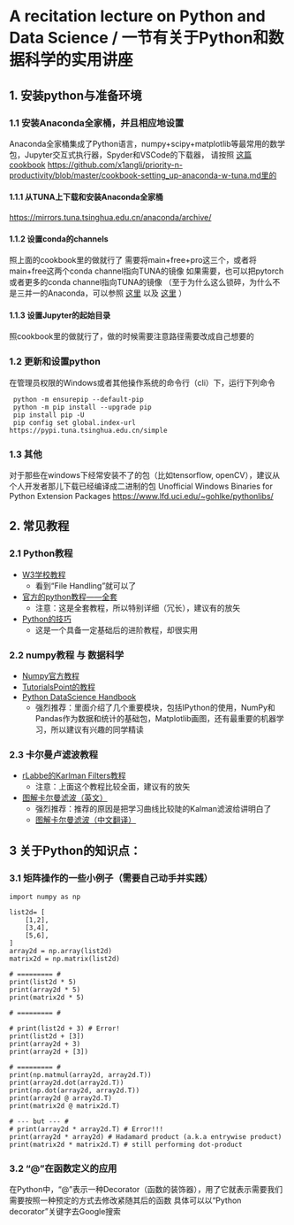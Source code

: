 # A recitation lecture on Python and Data Science / 一节有关于Python和数据科学的实用讲座

## 1. 安装python与准备环境

### 1.1 安装Anaconda全家桶，并且相应地设置
Anaconda全家桶集成了Python语言，numpy+scipy+matplotlib等最常用的数学包，Jupyter交互式执行器，Spyder和VSCode的下载器，
请按照 [这篇cookbook](cookbook-setting_up-anaconda-w-tuna.md) https://github.com/x1angli/priority-n-productivity/blob/master/cookbook-setting_up-anaconda-w-tuna.md里的

#### 1.1.1 从TUNA上下载和安装Anaconda全家桶
https://mirrors.tuna.tsinghua.edu.cn/anaconda/archive/

#### 1.1.2 设置conda的channels
照上面的cookbook里的做就行了
需要将main+free+pro这三个，或者将main+free这两个conda channel指向TUNA的镜像
如果需要，也可以把pytorch或者更多的conda channel指向TUNA的镜像
（至于为什么这么锁碎，为什么不是三并一的Anaconda，可以参照 [这里](https://github.com/tuna/issues/issues/307#issuecomment-374014053) 以及 [这里](https://github.com/tuna/issues/issues/417#issuecomment-434544876) ） 

#### 1.1.3 设置Jupyter的起始目录
照cookbook里的做就行了，做的时候需要注意路径需要改成自己想要的

### 1.2 更新和设置python
在管理员权限的Windows或者其他操作系统的命令行（cli）下，运行下列命令

     python -m ensurepip --default-pip
     python -m pip install --upgrade pip
     pip install pip -U
     pip config set global.index-url https://pypi.tuna.tsinghua.edu.cn/simple

### 1.3 其他
对于那些在windows下经常安装不了的包（比如tensorflow, openCV），建议从个人开发者那儿下载已经编译成二进制的包
Unofficial Windows Binaries for Python Extension Packages
https://www.lfd.uci.edu/~gohlke/pythonlibs/


## 2. 常见教程

### 2.1 Python教程
* [W3学校教程](https://www.w3schools.com/python/)
    * 看到“File Handling”就可以了
* [官方的python教程——全套](https://docs.python.org/3/tutorial/)
    * 注意：这是全套教程，所以特别详细（冗长），建议有的放矢
* [Python的技巧](http://book.pythontips.com)
    * 这是一个具备一定基础后的进阶教程，却很实用

### 2.2 numpy教程 与 数据科学
* [Numpy官方教程](https://docs.scipy.org/doc/numpy-1.15.0/user/quickstart.html)
* [TutorialsPoint的教程](https://www.tutorialspoint.com/numpy/numpy_arithmetic_operations.htm)
* [Python DataScience Handbook](https://jakevdp.github.io/PythonDataScienceHandbook/index.html)
    * 强烈推荐：里面介绍了几个重要模块，包括IPython的使用，NumPy和Pandas作为数据和统计的基础包，Matplotlib画图，还有最重要的机器学习，所以建议有兴趣的同学精读

### 2.3 卡尔曼卢滤波教程
* [rLabbe的Karlman Filters教程](https://github.com/rlabbe/Kalman-and-Bayesian-Filters-in-Python)
    * 注意：上面这个教程比较全面，建议有的放矢
* [图解卡尔曼滤波（英文）](http://www.bzarg.com/p/how-a-kalman-filter-works-in-pictures)
    * 强烈推荐：推荐的原因是把学习曲线比较陡的Kalman滤波给讲明白了
    * [图解卡尔曼滤波（中文翻译）](https://blog.csdn.net/u010720661/article/details/63253509)


## 3 关于Python的知识点：

### 3.1 矩阵操作的一些小例子（需要自己动手并实践）
```
import numpy as np 

list2d= [
    [1,2],
    [3,4],
    [5,6],    
]
array2d = np.array(list2d)
matrix2d = np.matrix(list2d)

# ========= #
print(list2d * 5)
print(array2d * 5)
print(matrix2d * 5)

# ========= #

# print(list2d + 3) # Error! 
print(list2d + [3])
print(array2d + 3)
print(array2d + [3])

# ========= #
print(np.matmul(array2d, array2d.T))
print(array2d.dot(array2d.T))
print(np.dot(array2d, array2d.T))
print(array2d @ array2d.T)
print(matrix2d @ matrix2d.T)

# --- but --- #
# print(array2d * array2d.T) # Error!!!
print(array2d * array2d) # Hadamard product (a.k.a entrywise product)
print(matrix2d * matrix2d.T) # still performing dot-product
```

### 3.2 “@”在函数定义的应用
在Python中，“@”表示一种Decorator（函数的装饰器），用了它就表示需要我们需要按照一种预定的方式去修改紧随其后的函数
具体可以以“Python decorator”关键字去Google搜索
